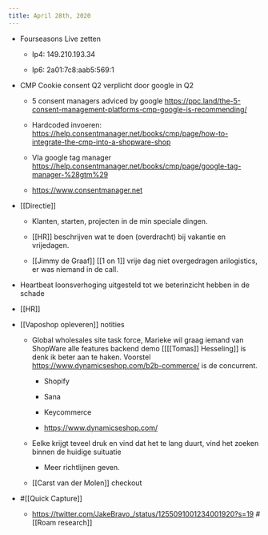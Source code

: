```yaml
---
title: April 28th, 2020
---
```


- Fourseasons Live zetten 
	 - Ip4: 149.210.193.34

	 - Ip6: 2a01:7c8:aab5:569:1

- CMP Cookie consent Q2 verplicht door google in Q2
	 - 5 consent managers adviced by google https://ppc.land/the-5-consent-management-platforms-cmp-google-is-recommending/

	 - Hardcoded invoeren: https://help.consentmanager.net/books/cmp/page/how-to-integrate-the-cmp-into-a-shopware-shop

	 - VIa google tag manager https://help.consentmanager.net/books/cmp/page/google-tag-manager-%28gtm%29

	 - https://www.consentmanager.net

- [[Directie]]
	 - Klanten, starten, projecten in de min speciale dingen.

	 - [[HR]] beschrijven wat te doen (overdracht) bij vakantie en vrijedagen.

	 - [[Jimmy de Graaf]] [[1 on 1]] vrije dag niet overgedragen arilogistics, er was niemand in de call. 

- Heartbeat loonsverhoging uitgesteld tot we beterinzicht hebben in de schade

- [[HR]]  

- [[Vaposhop opleveren]] notities
	 - Global wholesales site task force, Marieke wil graag iemand van ShopWare alle features backend demo [[[[Tomas]] Hesseling]] is denk ik beter aan te haken.  Voorstel https://www.dynamicseshop.com/b2b-commerce/ is de concurrent. 
		 - Shopify 

		 - Sana

		 - Keycommerce 

		 - https://www.dynamicseshop.com/

	 - Eelke krijgt teveel druk en vind dat het te lang duurt, vind het zoeken binnen de huidige suituatie
		 - Meer richtlijnen geven.

	 - [[Carst van der Molen]] checkout 

- #[[Quick Capture]]
	 - https://twitter.com/JakeBravo_/status/1255091001234001920?s=19 #[[Roam research]]
